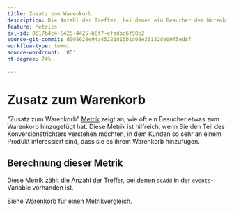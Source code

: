 ```yaml
---
title: Zusatz zum Warenkorb
description: Die Anzahl der Treffer, bei denen ein Besucher dem Warenkorb ein Produkt hinzugefügt hat.
feature: Metrics
exl-id: 0617b4c4-6425-4425-b6f7-efadbd6f58b2
source-git-commit: d095628e94a45221815b1d08e35132de09f5ed8f
workflow-type: tm+mt
source-wordcount: '85'
ht-degree: 74%

---
```


# Zusatz zum Warenkorb

&quot;Zusatz zum Warenkorb&quot; [Metrik](overview.md) zeigt an, wie oft ein Besucher etwas zum Warenkorb hinzugefügt hat. Diese Metrik ist hilfreich, wenn Sie den Teil des Konversionstrichters verstehen möchten, in dem Kunden so sehr an einem Produkt interessiert sind, dass sie es ihrem Warenkorb hinzufügen.

## Berechnung dieser Metrik

Diese Metrik zählt die Anzahl der Treffer, bei denen `scAdd` in der [`events`](/help/implement/vars/page-vars/events/events-overview.md)-Variable vorhanden ist.

Siehe [Warenkorb](carts.md) für einen Metrikvergleich.

